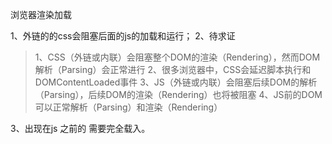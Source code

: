 浏览器渲染加载

1、外链的的css会阻塞后面的js的加载和运行；
2、待求证
> 1、CSS（外链或内联）会阻塞整个DOM的渲染（Rendering），然而DOM解析（Parsing）会正常进行
2、很多浏览器中，CSS会延迟脚本执行和DOMContentLoaded事件
3、JS（外链或内联）会阻塞后续DOM的解析（Parsing），后续DOM的渲染（Rendering）也将被阻塞
4、JS前的DOM可以正常解析（Parsing）和渲染（Rendering）

3、出现在js 之前的<link> 需要完全载入。
